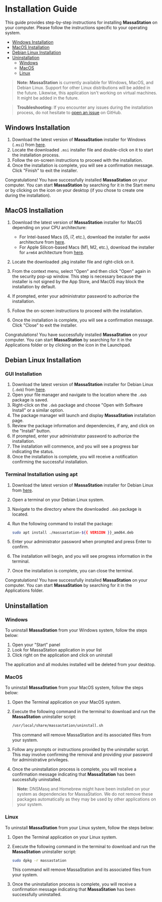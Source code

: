 # Installation Guide

This guide provides step-by-step instructions for installing **MassaStation** on your computer. Please follow the instructions specific to your operating system.

* [Windows Installation](#windows-installation)
* [MacOS Installation](#macos-installation)
* [Debian Linux Installation](#debian-linux-installation)
* [Uninstallation](#uninstallation)
  * [Windows](#windows)
  * [MacOS](#macos)
  * [Linux](#linux)

> **Note:** **MassaStation** is currently available for Windows, MacOS, and Debian Linux. Support for other Linux distributions will be added in the future. Likewise, this application isn't working on virtual machines. It might be added in the future.

> **Troubleshooting:** If you encounter any issues during the installation process, do not hesitate to [open an issue](https://github.com/massalabs/station/issues/new) on GitHub.

## Windows Installation

1. Download the latest version of **MassaStation** installer for Windows (`.msi`) from [here](https://github.com/massalabs/station/releases/latest/).
2. Locate the downloaded `.msi` installer file and double-click on it to start the installation process.
3. Follow the on-screen instructions to proceed with the installation.
4. Once the installation is complete, you will see a confirmation message. Click "Finish" to exit the installer.

Congratulations! You have successfully installed **MassaStation** on your computer. You can start **MassaStation** by searching for it in the Start menu or by clicking on the icon on your desktop (if you chose to create one during the installation).

## MacOS Installation

1. Download the latest version of **MassaStation** installer for MacOS depending on your CPU architecture:

   * For Intel-based Macs (i5, i7, etc.), download the installer for `amd64` architecture from [here](https://github.com/massalabs/station/releases/latest/).
   * For Apple Silicon-based Macs (M1, M2, etc.), download the installer for `arm64` architecture from [here](https://github.com/massalabs/station/releases/latest/).

2. Locate the downloaded .pkg installer file and right-click on it.
3. From the context menu, select "Open" and then click "Open" again in the security pop-up window. This step is necessary because the installer is not signed by the App Store, and MacOS may block the installation by default.
4. If prompted, enter your administrator password to authorize the installation.
5. Follow the on-screen instructions to proceed with the installation.
6. Once the installation is complete, you will see a confirmation message. Click "Close" to exit the installer.

Congratulations! You have successfully installed **MassaStation** on your computer. You can start **MassaStation** by searching for it in the Applications folder or by clicking on the icon in the Launchpad.

## Debian Linux Installation

### GUI Installation

1. Download the latest version of **MassaStation** installer for Debian Linux (`.deb`) from [here](https://github.com/massalabs/station/releases/latest/).
2. Open your file manager and navigate to the location where the `.deb` package is saved.
3. Right-click on the `.deb` package and choose "Open with Software Install" or a similar option.
4. The package manager will launch and display **MassaStation** installation page.
5. Review the package information and dependencies, if any, and click on the "Install" button.
6. If prompted, enter your administrator password to authorize the installation.
7. The installation will commence, and you will see a progress bar indicating the status.
8. Once the installation is complete, you will receive a notification confirming the successful installation.

### Terminal Installation using apt

1. Download the latest version of **MassaStation** installer for Debian Linux from [here](https://github.com/massalabs/station/releases/latest/).
2. Open a terminal on your Debian Linux system.
3. Navigate to the directory where the downloaded `.deb` package is located.
4. Run the following command to install the package:

   ```bash
   sudo apt install ./massastation-${{ VERSION }}_amd64.deb
   ```

5. Enter your administrator password when prompted and press Enter to confirm.
6. The installation will begin, and you will see progress information in the terminal.
7. Once the installation is complete, you can close the terminal.

Congratulations! You have successfully installed **MassaStation** on your computer. You can start **MassaStation** by searching for it in the Applications folder.

## Uninstallation

### Windows

To uninstall **MassaStation** from your Windows system, follow the steps below:

1. Open your "Start" panel
2. Look for MassaStation application in your list
3. Click right on the application and click on uninstall

The application and all modules installed will be deleted from your desktop.

### MacOS

To uninstall **MassaStation** from your MacOS system, follow the steps below:

1. Open the Terminal application on your MacOS system.
2. Execute the following command in the terminal to download and run the **MassaStation** uninstaller script:

   ```bash
   /usr/local/share/massastation/uninstall.sh
   ```

   This command will remove MassaStation and its associated files from your system.
3. Follow any prompts or instructions provided by the uninstaller script. This may involve confirming the removal and providing your password for administrative privileges.
4. Once the uninstallation process is complete, you will receive a confirmation message indicating that **MassaStation** has been successfully uninstalled.

> **Note:** DNSMasq and Homebrew might have been installed on your system as dependencies for MassaStation. We do not remove these packages automatically as they may be used by other applications on your system.

### Linux

To uninstall **MassaStation** from your Linux system, follow the steps below:

1. Open the Terminal application on your Linux system.
2. Execute the following command in the terminal to download and run the **MassaStation** uninstaller script:

   ```bash
   sudo dpkg -r massastation
   ```

   This command will remove MassaStation and its associated files from your system.
3. Once the uninstallation process is complete, you will receive a confirmation message indicating that **MassaStation** has been successfully uninstalled.
